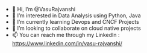- 👋 Hi, I’m @VasuRajvanshi
- 👀 I’m interested in Data Analysis using Python, Java
- 🌱 I’m currently learning Devops and CNCF Projects 
- 💞️ I’m looking to collaborate on cloud native projects
- 📫 You can reach me through my LinkedIn :  https://www.linkedin.com/in/vasu-rajvanshi/

<!---
VasuRajvanshi/VasuRajvanshi is a ✨ special ✨ repository because its `README.md` (this file) appears on your GitHub profile.
You can click the Preview link to take a look at your changes.
--->
